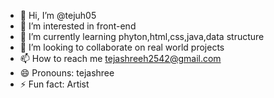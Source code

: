 - 👋 Hi, I’m @tejuh05
- 👀 I’m interested in front-end 
- 🌱 I’m currently learning phyton,html,css,java,data structure 
- 💞️ I’m looking to collaborate on real world projects
- 📫 How to reach me tejashreeh2542@gmail.com
- 😄 Pronouns: tejashree
- ⚡ Fun fact: Artist

<!---
tejuh05/tejuh05 is a ✨ special ✨ repository because its `README.md` (this file) appears on your GitHub profile.
You can click the Preview link to take a look at your changes.
--->
